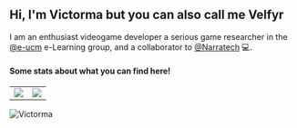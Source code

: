 <!--
**Victorma/Victorma** is a ✨ _special_ ✨ repository because its `README.md` (this file) appears on your GitHub profile.

Here are some ideas to get you started:

- 🔭 I’m currently working on ...
- 🌱 I’m currently learning ...
- 👯 I’m looking to collaborate on ...
- 🤔 I’m looking for help with ...
- 💬 Ask me about ...
- 📫 How to reach me: ...
- 😄 Pronouns: ...
- ⚡ Fun fact: ...
-->


## Hi, I'm Victorma but you can also call me Velfyr 
I am an enthusiast videogame developer a serious game researcher in the [@e-ucm](https://github.com/e-ucm/) e-Learning group, and a collaborator to [@Narratech](https://github.com/Narratech/) 💻.

#### Some stats about what you can find here!

<table>
  <tr>
    <td align="center" style="padding=0;width=50%;">
      <img align="center" style="padding=0;" src="https://github-readme-stats.vercel.app/api/?username=victorma&show_icons=true&title_color=FF0000&text_color=FF0000&bg_color=000000&hide_border=true&icon_color=AA0000&hide_title=true&count_private=true" />

  <td align="center" style="padding=0;width=70%;">
      <img align="center" style="padding=0;" src="https://github-readme-stats.quantumlytangled.vercel.app/api/top-langs/?username=victorma&layout=compact&show_icons=true&title_color=FF0000&text_color=FF0000&bg_color=000000&hide_border=true&icon_color=AA0000&count_private=true" />
    </td>


  </tr>
</table>

<img src="https://komarev.com/ghpvc/?username=Victorma" alt="Victorma" />
